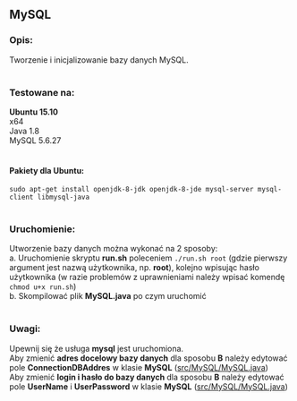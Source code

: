 ## MySQL

### Opis:

Tworzenie i inicjalizowanie bazy danych MySQL.
</br>
</br>

### Testowane na:

**Ubuntu 15.10**
</br>
x64
</br>
Java 1.8
</br>
MySQL 5.6.27
</br>
</br>

#### Pakiety dla Ubuntu:

`sudo apt-get install openjdk-8-jdk openjdk-8-jde mysql-server mysql-client libmysql-java`
</br>
</br>

### Uruchomienie:

Utworzenie bazy danych można wykonać na 2 sposoby:
</br>
a. Uruchomienie skryptu <b>run.sh</b> poleceniem `./run.sh root` (gdzie pierwszy argument jest nazwą użytkownika, np. <b>root</b>), kolejno wpisując hasło użytkownika (w razie problemów z uprawnieniami należy wpisać komendę `chmod u+x run.sh`)
</br>
b. Skompilować plik <b>MySQL.java</b> po czym uruchomić
</br>
</br>

### Uwagi:

Upewnij się że usługa <b>mysql</b> jest uruchomiona.
</br>
Aby zmienić <b>adres docelowy bazy danych</b> dla sposobu <b>B</b> należy edytować pole <b>ConnectionDBAddres</b> w klasie <b>MySQL</b> ([src/MySQL/MySQL.java](src/MySQL/MySQL.java))
</br>
Aby zmienić <b>login i hasło do bazy danych</b> dla sposobu <b>B</b> należy edytować pole <b>UserName</b> i <b>UserPassword</b> w klasie <b>MySQL</b> ([src/MySQL/MySQL.java](src/MySQL/MySQL.java))
</br>
</br>

